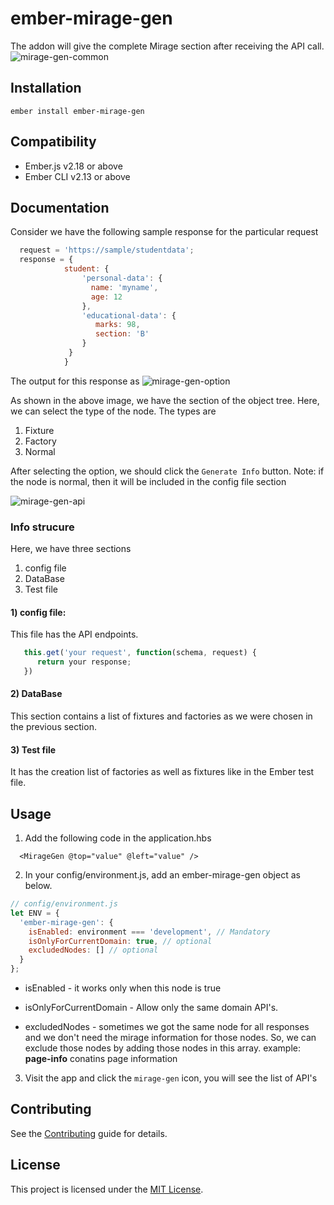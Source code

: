 ember-mirage-gen
==============================================================================

The addon will give the complete Mirage section after receiving the API call.
![mirage-gen-common](https://i.imgur.com/Lfsx51V.png)

Installation
------------------------------------------------------------------------------

```
ember install ember-mirage-gen
```
Compatibility
------------------------------------------------------------------------------

* Ember.js v2.18 or above
* Ember CLI v2.13 or above

Documentation
------------------------------------------------------------------------------

Consider we have the following sample response for the particular request
```javascript
  request = 'https://sample/studentdata';
  response = {
            student: {
                'personal-data': {
                  name: 'myname',
                  age: 12
                },
                'educational-data': {
                   marks: 98,
                   section: 'B'
                }
             } 
            }
```
The output for this response as
![mirage-gen-option](https://i.imgur.com/X2pIfgr.png)

As shown in the above image, we have the section of the object tree. Here, we can select the type of the node. The types are
  1. Fixture
  2. Factory
  3. Normal

  After selecting the option, we should click the `Generate Info` button.
  Note: if the node is normal, then it will be included in the config file section

![mirage-gen-api](https://i.imgur.com/cukSJ1u.png)

### Info strucure
  Here, we have three sections
  1. config file
  2. DataBase
  3. Test file
#### 1) config file:
 This file has the API endpoints.
 ```javascript
    this.get('your request', function(schema, request) {
       return your response;
    })
 ```
 #### 2) DataBase
  This section contains a list of fixtures and factories as we were chosen in the previous section.
 
#### 3) Test file
  It has the creation list of factories as well as fixtures like in the Ember test file.

Usage
------------------------------------------------------------------------------

1. Add the following code in the application.hbs
```
  <MirageGen @top="value" @left="value" />
```
2. In your config/environment.js, add an ember-mirage-gen object as below.
```javascript
// config/environment.js
let ENV = {
  'ember-mirage-gen': {
    isEnabled: environment === 'development', // Mandatory
    isOnlyForCurrentDomain: true, // optional
    excludedNodes: [] // optional
  }
};
```
* isEnabled - it works only when this node is true

* isOnlyForCurrentDomain - Allow only the same domain API's.

* excludedNodes - sometimes we got the same node for all responses and we don't need the mirage information for those nodes. So, we can exclude those nodes by adding those nodes in this array. example: **page-info** conatins page information

3. Visit the app and click the `mirage-gen` icon, you will see the list of API's

Contributing
------------------------------------------------------------------------------

See the [Contributing](CONTRIBUTING.md) guide for details.


License
------------------------------------------------------------------------------

This project is licensed under the [MIT License](LICENSE.md).

